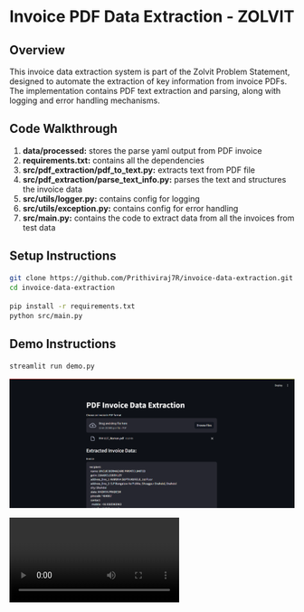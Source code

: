 # Invoice PDF Data Extraction - ZOLVIT

## Overview
This invoice data extraction system is part of the Zolvit Problem Statement, designed to automate the extraction of key information from invoice PDFs. The implementation contains PDF text extraction and parsing, along with logging and error handling mechanisms.

## Code Walkthrough

1) **data/processed:** stores the parse yaml output from PDF invoice
2) **requirements.txt:** contains all the dependencies
3) **src/pdf_extraction/pdf_to_text.py:** extracts text from PDF file
4) **src/pdf_extraction/parse_text_info.py:** parses the text and structures the invoice data
5) **src/utils/logger.py:** contains config for logging 
6) **src/utils/exception.py:** contains config for error handling
7) **src/main.py:** contains the code to extract data from all the invoices from test data

## Setup Instructions

``` bash
git clone https://github.com/Prithiviraj7R/invoice-data-extraction.git
cd invoice-data-extraction

pip install -r requirements.txt
python src/main.py
```

## Demo Instructions

``` bash
streamlit run demo.py
```

![Streamlit Demo Screen](<demo_screen.png>)

<video controls src="zolvit-demo.mp4" title="Title"></video>